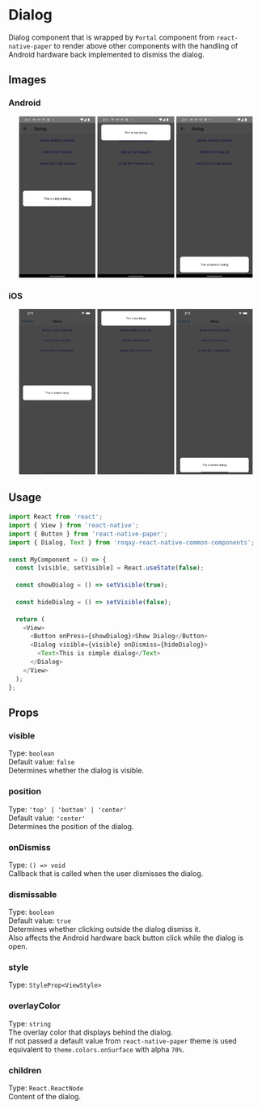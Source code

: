 # Dialog

Dialog component that is wrapped by `Portal` component from `react-native-paper` to render above other components with the handling of Android hardware back implemented to dismiss the dialog.

## Images

### Android

<p align="middle">
  <img src="/assets/images/android-simple-dialog.png" width="30%" alt="Android Simple Dialog">
  <img src="/assets/images/android-top-dialog.png" width="30%" alt="Android Top Dialog">
  <img src="/assets/images/android-bottom-dialog.png" width="30%" alt="Android Bottom Dialog">
</p>

### iOS

<p align="middle">
  <img src="/assets/images/ios-simple-dialog.png" width="30%" alt="iOS Simple Dialog">
  <img src="/assets/images/ios-top-dialog.png" width="30%" alt="iOS Top Dialog">
  <img src="/assets/images/ios-bottom-dialog.png" width="30%" alt="iOS Bottom Dialog">
</p>

## Usage

```js
import React from 'react';
import { View } from 'react-native';
import { Button } from 'react-native-paper';
import { Dialog, Text } from 'roqay-react-native-common-components';

const MyComponent = () => {
  const [visible, setVisible] = React.useState(false);

  const showDialog = () => setVisible(true);

  const hideDialog = () => setVisible(false);

  return (
    <View>
      <Button onPress={showDialog}>Show Dialog</Button>
      <Dialog visible={visible} onDismiss={hideDialog}>
        <Text>This is simple dialog</Text>
      </Dialog>
    </View>
  );
};
```

## Props

### visible

Type: `boolean`  
Default value: `false`  
Determines whether the dialog is visible.

### position

Type: `'top' | 'bottom' | 'center'`  
Default value: `'center'`  
Determines the position of the dialog.

### onDismiss

Type: `() => void`  
Callback that is called when the user dismisses the dialog.

### dismissable

Type: `boolean`  
Default value: `true`  
Determines whether clicking outside the dialog dismiss it.  
Also affects the Android hardware back button click while the dialog is open.

### style

Type: `StyleProp<ViewStyle>`

### overlayColor

Type: `string`  
The overlay color that displays behind the dialog.  
If not passed a default value from `react-native-paper` theme is used equivalent to `theme.colors.onSurface` with alpha `70%`.

### children

Type: `React.ReactNode`  
Content of the dialog.
